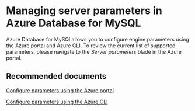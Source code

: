 <properties
	pageTitle="Managing server parameters in Azure Database for MySQL"
	description="Managing server parameters in Azure Database for MySQL"
	service="microsoft.dbformysql"
	resource="servers"
	authors="janeng"
	displayOrder="2"
	selfHelpType="resource"
	supportTopicIds="32628412"
	resourceTags="servers, databases"
	productPesIds="16221"
	cloudEnvironments="public"
	articleId="5dc82445-2e25-4952-b20b-09e1438f2ebd"
/>

# Managing server parameters in Azure Database for MySQL

Azure Database for MySQl allows you to configure engine parameters using the Azure portal and Azure CLI. To review the current list of supported parameters, please navigate to the *Server parameters* blade in the Azure portal.

## **Recommended documents**

[Configure parameters using the Azure portal](https://docs.microsoft.com/azure/mysql/howto-server-parameters)<br>

[Configure parameters using the Azure CLI](https://docs.microsoft.com/azure/mysql/howto-configure-server-parameters-using-cli)
